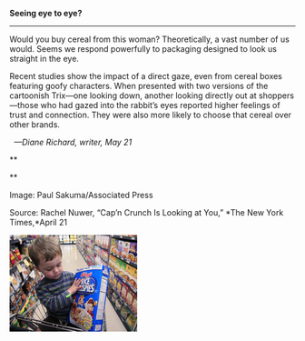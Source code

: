 **Seeing eye to eye?**

****

Would you buy cereal from this woman? Theoretically, a vast number of us would. Seems we respond powerfully to packaging designed to look us straight in the eye.

Recent studies show the impact of a direct gaze, even from cereal boxes featuring goofy characters. When presented with two versions of the cartoonish Trix—one looking down, another looking directly out at shoppers—those who had gazed into the rabbit’s eyes reported higher feelings of trust and connection. They were also more likely to choose that cereal over other brands. 

  *—Diane Richard, writer, May 21*

**

**

Image: Paul Sakuma/Associated Press

Source: Rachel Nuwer, “Cap’n Crunch Is Looking at You,” *The New York Times,*April 21

![](../images/14-05-21_67.53_cerealEDIT-1.jpeg)
